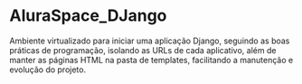 # AluraSpace_DJango

Ambiente virtualizado para iniciar uma aplicação Django, seguindo as boas práticas de programação, isolando as URLs de cada aplicativo, além de manter as páginas HTML na pasta de templates, facilitando a manutenção e evolução do projeto.
